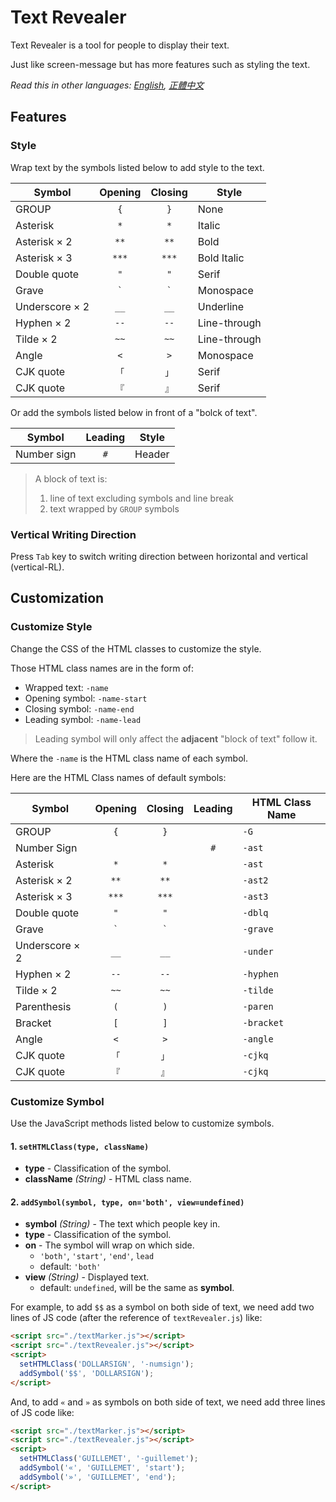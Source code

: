 # Text Revealer
Text Revealer is a tool for people to display their text.

Just like screen-message but has more features such as styling the text.

*Read this in other languages: [English](README.md), [正體中文](README.zh-Hant-TW.md)*

## Features
### Style
Wrap text by the symbols listed below to add style to the text.

| Symbol         | Opening | Closing | Style        |
| -------------- | :-----: | :-----: | ------------ |
| GROUP          | `{`     | `}`     | None         |
| Asterisk       | `*`     | `*`     | Italic       |
| Asterisk × 2   | `**`    | `**`    | Bold         |
| Asterisk × 3   | `***`   | `***`   | Bold Italic  |
| Double quote   | `"`     | `"`     | Serif        |
| Grave          | `` ` `` | `` ` `` | Monospace    |
| Underscore × 2 | `__`    | `__`    | Underline    |
| Hyphen × 2     | `--`    | `--`    | Line-through |
| Tilde × 2      | `~~`    | `~~`    | Line-through |
| Angle          | `<`     | `>`     | Monospace    |
| CJK quote      | `「`    | `」`    | Serif        |
| CJK quote      | `『`    | `』`    | Serif        |

Or add the symbols listed below in front of a "bolck of text".

| Symbol         | Leading | Style        |
| -------------- | :-----: | ------------ |
| Number sign    | `#`     | Header       |

> A block of text is:
>    1. line of text excluding symbols and line break
>    2. text wrapped by `GROUP` symbols

### Vertical Writing Direction
Press `Tab` key to switch writing direction between horizontal and vertical (vertical-RL).


## Customization
### Customize Style
Change the CSS of the HTML classes to customize the style.

Those HTML class names are in the form of:

* Wrapped text: `-name`
* Opening symbol: `-name-start`
* Closing symbol: `-name-end`
* Leading symbol: `-name-lead`

> Leading symbol will only affect the **adjacent** "block of text" follow it.

Where the `-name` is the HTML class name of each symbol.

Here are the HTML Class names of default symbols:

| Symbol         | Opening | Closing | Leading | HTML Class Name |
| -------------- | :-----: | :-----: | :-----: | --------------- |
| GROUP          | `{`     | `}`     |         | `-G`            |
| Number Sign    |         |         | `#`     | `-ast`          |
| Asterisk       | `*`     | `*`     |         | `-ast`          |
| Asterisk × 2   | `**`    | `**`    |         | `-ast2`         |
| Asterisk × 3   | `***`   | `***`   |         | `-ast3`         |
| Double quote   | `"`     | `"`     |         | `-dblq`         |
| Grave          | `` ` `` | `` ` `` |         | `-grave`        |
| Underscore × 2 | `__`    | `__`    |         | `-under`        |
| Hyphen × 2     | `--`    | `--`    |         | `-hyphen`       |
| Tilde × 2      | `~~`    | `~~`    |         | `-tilde`        |
| Parenthesis    | `(`     | `)`     |         | `-paren`        |
| Bracket        | `[`     | `]`     |         | `-bracket`      |
| Angle          | `<`     | `>`     |         | `-angle`        |
| CJK quote      | `「`    | `」`    |         | `-cjkq`         |
| CJK quote      | `『`    | `』`    |         | `-cjkq`         |

### Customize Symbol
Use the JavaScript methods listed below to customize symbols.

#### 1. `setHTMLClass(type, className)`
  - **type** -  Classification of the symbol.
  - **className** _(String)_ - HTML class name.

#### 2. `addSymbol(symbol, type, on='both', view=undefined)`
  - **symbol** _(String)_ - The text which people key in.
  - **type** -  Classification of the symbol.
  - **on** - The symbol will wrap on which side.
    - `'both'`, `'start'`, `'end'`, `lead`
    - default: `'both'`
  - **view** _(String)_ - Displayed text.
    - default: `undefined`, will be the same as **symbol**.

For example, to add `$$` as a symbol on both side of text, we need add two lines of JS code (after the reference of `textRevealer.js`) like:

```HTML
<script src="./textMarker.js"></script>
<script src="./textRevealer.js"></script>
<script>
  setHTMLClass('DOLLARSIGN', '-numsign');
  addSymbol('$$', 'DOLLARSIGN');
</script>
```

And, to add `«` and `»` as symbols on both side of text, we need add three lines of JS code like:

```HTML
<script src="./textMarker.js"></script>
<script src="./textRevealer.js"></script>
<script>
  setHTMLClass('GUILLEMET', '-guillemet');
  addSymbol('«', 'GUILLEMET', 'start');
  addSymbol('»', 'GUILLEMET', 'end');
</script>
```

